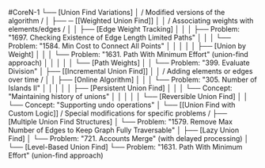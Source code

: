 #CoreN-1
└── [Union Find Variations]
    │   / Modified versions of the algorithm /
    │
    ├── ─ [[Weighted Union Find]]
    │   │   / Associating weights with elements/edges /
    │   │   ├── [Edge Weight Tracking]
    │   │   │   ├── Problem: "1697. Checking Existence of Edge Length Limited Paths"
    │   │   │   └── Problem: "1584. Min Cost to Connect All Points"
    │   │   │
    │   │   ├── [Union by Weight]
    │   │   │   └── Problem: "1631. Path With Minimum Effort" (union-find approach)
    │   │   │
    │   │   └── [Path Weights]
    │   │       └── Problem: "399. Evaluate Division"
    │
    ├── [[Incremental Union Find]]
    │   │   / Adding elements or edges over time /
    │   │   ├── [Online Algorithm]
    │   │   │   └── Problem: "305. Number of Islands II"
    │   │   │
    │   │   ├── [Persistent Union Find]
    │   │   │   └── Concept: "Maintaining history of unions"
    │   │   │
    │   │   └── [Reversible Union Find]
    │   │       └── Concept: "Supporting undo operations"
    │
    └── [[Union Find with Custom Logic]]
        / Special modifications for specific problems /
        ├── [Multiple Union Find Structures]
        │   └── Problem: "1579. Remove Max Number of Edges to Keep Graph Fully Traversable"
        │
        ├── [Lazy Union Find]
        │   └── Problem: "721. Accounts Merge" (with delayed processing)
        │
        └── [Level-Based Union Find]
            └── Problem: "1631. Path With Minimum Effort" (union-find approach)